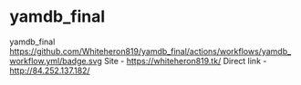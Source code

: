 # yamdb_final
yamdb_final
https://github.com/Whiteheron819/yamdb_final/actions/workflows/yamdb_workflow.yml/badge.svg
Site - https://whiteheron819.tk/
Direct link - http://84.252.137.182/